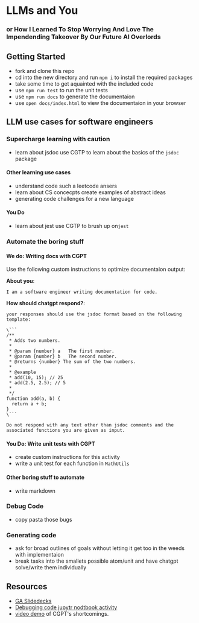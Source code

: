 # LLMs and You
### or How I Learned To Stop Worrying And Love The Impendending Takeover By Our Future AI Overlords

## Getting Started

* fork and clone this repo
* cd into the new directory and run `npm i` to install the required packages
* take some time to get aquainted with the included code
* use `npm run test` to run the unit tests
* use `npm run docs` to generate the documentaion
* use `open docs/index.html` to view the documentaion in your browser

## LLM use cases for software engineers

### Supercharge learning    with caution

* learn about jsdoc    use CGTP to learn about the basics of the `jsdoc` package

#### Other learning use cases

* understand code such a leetcode ansers
* learn about CS concecpts    create examples of abstract ideas
* generating code challenges for a new language

#### You Do

* learn about jest    use CGTP to brush up on`jest`

### Automate the boring stuff

#### We do: Writing docs with CGPT

Use the following custom instructions to optimize documentaion output:

**About you**:

```
I am a software engineer writing documentation for code.
```

**How should chatgpt respond?**:

```
your responses should use the jsdoc format based on the following template:

\```
/**
 * Adds two numbers.
 *
 * @param {number} a   The first number.
 * @param {number} b   The second number.
 * @returns {number} The sum of the two numbers.
 * 
 * @example
 * add(10, 15); // 25
 * add(2.5, 2.5); // 5
 * 
 */
function add(a, b) {
  return a + b;
}
\```

Do not respond with any text other than jsdoc comments and the associated functions you are given as input.
```

#### You Do: Write unit tests with CGPT

* create custom instructions for this activity
* write a unit test for each function in `MathUtils`

#### Other boring stuff to automate

* write markdown

### Debug Code

* copy pasta those bugs

### Generating code

* ask for broad outlines of goals without letting it get too in the weeds with implementaion
* break tasks into the smallets possible atom/unit and have chatgpt solve/write them individually

## Resources

* [GA Slidedecks](./slide-decks)
* [Debugging code jupytr nodtbook activity](./slide-decks/Leveraging_Generative_AI_for_Software_Engineers/(SE)_Debugging_Code_With_ChatGPT.ipynb)
* [video demo](https://www.youtube.com/watch?v=q2A-MkGjvmI&ab_channel=Bisqwit) of CGPT's shortcomings.

